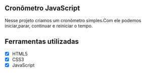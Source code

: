 ## Cronômetro JavaScript

Nesse projeto criamos um cronômetro simples.Com ele podemos iniciar,parar, continuar e reiniciar o tempo.

## Ferramentas utilizadas

- [x] HTML5
- [x] CSS3
- [x] JavaScript
